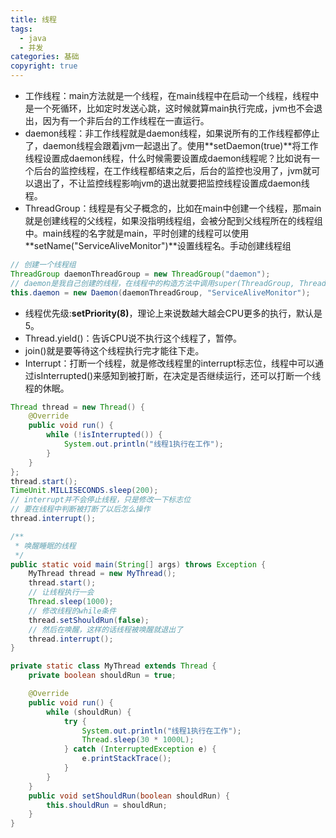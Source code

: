 ```yaml
---
title: 线程
tags:
  - java
  - 并发
categories: 基础
copyright: true
---
```


*   工作线程：main方法就是一个线程，在main线程中在启动一个线程，线程中是一个死循环，比如定时发送心跳，这时候就算main执行完成，jvm也不会退出，因为有一个非后台的工作线程在一直运行。
*   daemon线程：非工作线程就是daemon线程，如果说所有的工作线程都停止了，daemon线程会跟着jvm一起退出了。使用**setDaemon(true)**将工作线程设置成daemon线程，什么时候需要设置成daemon线程呢？比如说有一个后台的监控线程，在工作线程都结束之后，后台的监控也没用了，jvm就可以退出了，不让监控线程影响jvm的退出就要把监控线程设置成daemon线程。
*   ThreadGroup：线程是有父子概念的，比如在main中创建一个线程，那main就是创建线程的父线程，如果没指明线程组，会被分配到父线程所在的线程组中。main线程的名字就是main，平时创建的线程可以使用**setName("ServiceAliveMonitor")**设置线程名。手动创建线程组

```java
// 创建一个线程组
ThreadGroup daemonThreadGroup = new ThreadGroup("daemon");
// daemon是我自己创建的线程，在线程中的构造方法中调用super(ThreadGroup, ThreadName)就可以分配线程组了
this.daemon = new Daemon(daemonThreadGroup, "ServiceAliveMonitor");
```

*   线程优先级:**setPriority(8)**，理论上来说数越大越会CPU更多的执行，默认是5。
*   Thread.yield()：告诉CPU说不执行这个线程了，暂停。
*   join()就是要等待这个线程执行完才能往下走。
*   Interrupt：打断一个线程，就是修改线程里的interrupt标志位，线程中可以通过isInterrupted()来感知到被打断，在决定是否继续运行，还可以打断一个线程的休眠。

```java
Thread thread = new Thread() {
    @Override
    public void run() {
        while (!isInterrupted()) {
            System.out.println("线程1执行在工作");
        }
    }
};
thread.start();
TimeUnit.MILLISECONDS.sleep(200);
// interrupt并不会停止线程，只是修改一下标志位
// 要在线程中判断被打断了以后怎么操作
thread.interrupt();

/**
 * 唤醒睡眠的线程
 */
public static void main(String[] args) throws Exception {
    MyThread thread = new MyThread();
    thread.start();
	// 让线程执行一会
    Thread.sleep(1000);
	// 修改线程的while条件
    thread.setShouldRun(false);
	// 然后在唤醒，这样的话线程被唤醒就退出了
    thread.interrupt();
}

private static class MyThread extends Thread {
    private boolean shouldRun = true;

    @Override
    public void run() {
        while (shouldRun) {
            try {
                System.out.println("线程1执行在工作");
                Thread.sleep(30 * 1000L);
            } catch (InterruptedException e) {
                e.printStackTrace();
            }
        }
    }
    public void setShouldRun(boolean shouldRun) {
        this.shouldRun = shouldRun;
    }
}
```

